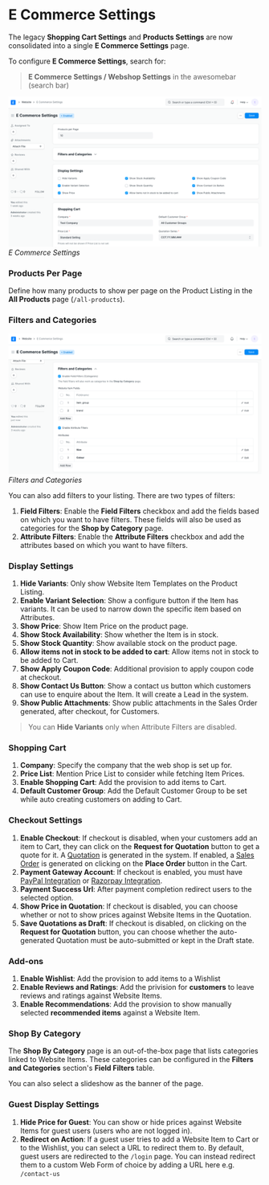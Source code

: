 
# E Commerce Settings



The legacy **Shopping Cart Settings** and **Products Settings** are now consolidated into a single **E Commerce Settings** page.

To configure **E Commerce Settings**, search for:


> **E Commerce Settings / Webshop Settings** in the awesomebar (search bar)
> 
> 

![E Commerce Settings](/files/e_commerce_settings_overview.png) *E Commerce Settings*

### Products Per Page

Define how many products to show per page on the Product Listing in the **All Products** page (`/all-products`).

### Filters and Categories

![Filters and Categories](/files/filters_and_categories.png) *Filters and Categories*

You can also add filters to your listing. There are two types of filters:

1. **Field Filters**: Enable the **Field Filters** checkbox and add the fields based on which you want to have filters. These fields will also be used as categories for the **Shop by Category** page.
2. **Attribute Filters**: Enable the **Attribute Filters** checkbox and add the attributes based on which you want to have filters.

### Display Settings

1. **Hide Variants**: Only show Website Item Templates on the Product Listing.
2. **Enable Variant Selection**: Show a configure button if the Item has variants. It can be used to narrow down the specific item based on Attributes.
3. **Show Price**: Show Item Price on the product page.
4. **Show Stock Availability**: Show whether the Item is in stock.
5. **Show Stock Quantity**: Show available stock on the product page.
6. **Allow items not in stock to be added to cart**: Allow items not in stock to be added to Cart.
7. **Show Apply Coupon Code**: Additional provision to apply coupon code at checkout.
8. **Show Contact Us Button**: Show a contact us button which customers can use to enquire about the Item. It will create a Lead in the system.
9. **Show Public Attachments**: Show public attachments in the Sales Order generated, after checkout, for Customers.


> You can **Hide Variants** only when Attribute Filters are disabled.
> 
> 

### Shopping Cart

1. **Company**: Specify the company that the web shop is set up for.
2. **Price List**: Mention Price List to consider while fetching Item Prices.
3. **Enable Shopping Cart**: Add the provision to add items to Cart.
4. **Default Customer Group**: Add the Default Customer Group to be set while auto creating customers on adding to Cart.

### Checkout Settings

1. **Enable Checkout**: If checkout is disabled, when your customers add an item to Cart, they can click on the **Request for Quotation** button to get a quote for it. A [Quotation](/docs/en/selling/quotation) is generated in the system. If enabled, a [Sales Order](/docs/en/selling/sales-order) is generated on clicking on the **Place Order** button in the Cart.
2. **Payment Gateway Account**: If checkout is enabled, you must have [PayPal Integration](/docs/en/erpnext_integration/paypal-integration) or [Razorpay Integration](/docs/en/erpnext_integration/razorpay-integration).
3. **Payment Success Url**: After payment completion redirect users to the selected option.
4. **Show Price in Quotation**: If checkout is disabled, you can choose whether or not to show prices against Website Items in the Quotation.
5. **Save Quotations as Draft**: If checkout is disabled, on clicking on the **Request for Quotation** button, you can choose whether the auto-generated Quotation must be auto-submitted or kept in the Draft state.

### Add-ons

1. **Enable Wishlist**: Add the provision to add items to a Wishlist
2. **Enable Reviews and Ratings**: Add the privision for **customers** to leave reviews and ratings against Website Items.
3. **Enable Recommendations**: Add the provision to show manually selected **recommended items** against a Website Item.

### Shop By Category

The **Shop By Category** page is an out-of-the-box page that lists categories linked to Website Items. These categories can be configured in the **Filters and Categories** section's **Field Filters** table.

You can also select a slideshow as the banner of the page.

### Guest Display Settings

1. **Hide Price for Guest**: You can show or hide prices against Website Items for guest users (users who are not logged in).
2. **Redirect on Action**: If a guest user tries to add a Website Item to Cart or to the Wishlist, you can select a URL to redirect them to. By default, guest users are redirected to the `/login` page. You can instead redirect them to a custom Web Form of choice by adding a URL here e.g. `/contact-us`



